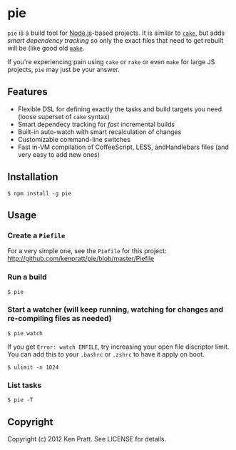 pie
===

```pie``` is a build tool for [Node.js](http://nodejs.org/)-based projects. It is similar to [```cake```](http://coffeescript.org/#cake), but adds *smart dependency tracking* so only the exact files that need to get rebuilt will be (like good old [```make```](http://www.gnu.org/software/make/).

If you're experiencing pain using ```cake``` or ```rake``` or even ```make``` for large JS projects, ```pie``` may just be your answer.

Features
--------

* Flexible DSL for defining exactly the tasks and build targets you need (loose superset of ```cake``` syntax)
* Smart dependecy tracking for _fast_ incremental builds
* Built-in auto-watch with smart recalculation of changes
* Customizable command-line switches
* Fast in-VM compilation of CoffeeScript, LESS, andHandlebars files (and very easy to add new ones)

Installation
------------

```
$ npm install -g pie
```

Usage
-----

### Create a ```Piefile```

For a very simple one, see the ```Piefile``` for this project: http://github.com/kenpratt/pie/blob/master/Piefile

### Run a build

```
$ pie
```

### Start a watcher (will keep running, watching for changes and re-compiling files as needed)

```
$ pie watch
```

If you get ```Error: watch EMFILE```, try increasing your open file discriptor limit. You can add this to your ```.bashrc``` or ```.zshrc``` to have it apply on boot.

```
$ ulimit -n 1024
```

### List tasks

```$ pie -T```

Copyright
---------

Copyright (c) 2012 Ken Pratt. See LICENSE for details.
